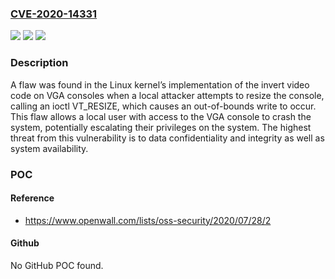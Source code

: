 ### [CVE-2020-14331](https://cve.mitre.org/cgi-bin/cvename.cgi?name=CVE-2020-14331)
![](https://img.shields.io/static/v1?label=Product&message=Linux%20Kernel&color=blue)
![](https://img.shields.io/static/v1?label=Version&message=n%2Fa&color=blue)
![](https://img.shields.io/static/v1?label=Vulnerability&message=CWE-787&color=brighgreen)

### Description

A flaw was found in the Linux kernel’s implementation of the invert video code on VGA consoles when a local attacker attempts to resize the console, calling an ioctl VT_RESIZE, which causes an out-of-bounds write to occur. This flaw allows a local user with access to the VGA console to crash the system, potentially escalating their privileges on the system. The highest threat from this vulnerability is to data confidentiality and integrity as well as system availability.

### POC

#### Reference
- https://www.openwall.com/lists/oss-security/2020/07/28/2

#### Github
No GitHub POC found.


